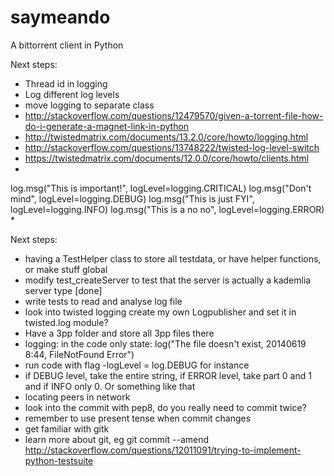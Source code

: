 saymeando
=========

A bittorrent client in Python


Next steps:
* Thread id in logging
* Log different log levels
* move logging to separate class
* http://stackoverflow.com/questions/12479570/given-a-torrent-file-how-do-i-generate-a-magnet-link-in-python
* http://twistedmatrix.com/documents/13.2.0/core/howto/logging.html
* http://stackoverflow.com/questions/13748222/twisted-log-level-switch
* https://twistedmatrix.com/documents/12.0.0/core/howto/clients.html
* 

log.msg("This is important!", logLevel=logging.CRITICAL)
log.msg("Don't mind", logLevel=logging.DEBUG)
log.msg("This is just FYI", logLevel=logging.INFO)
log.msg("This is a no no", logLevel=logging.ERROR)
* 

Next steps:
- having a TestHelper class to store all testdata, or have helper functions, or make stuff global
- modify test_createServer to test that the server is actually a kademlia server type [done]
- write tests to read and analyse log file
- look into twisted logging create my own Logpublisher and set it in twisted.log module?
- Have a 3pp folder and store all 3pp files there
- logging: in the code only state: log("The file doesn't exist, 20140619 8:44, FileNotFound Error")
- run code with flag -logLevel = log.DEBUG for instance
- if DEBUG level, take the entire string, if ERROR level, take part 0 and 1 and if INFO only 0. Or something like that
- locating peers in network
- look into the commit with pep8, do you really need to commit twice?
- remember to use present tense when commit changes
- get familiar with gitk
- learn more about git, eg git commit --amend
http://stackoverflow.com/questions/12011091/trying-to-implement-python-testsuite
